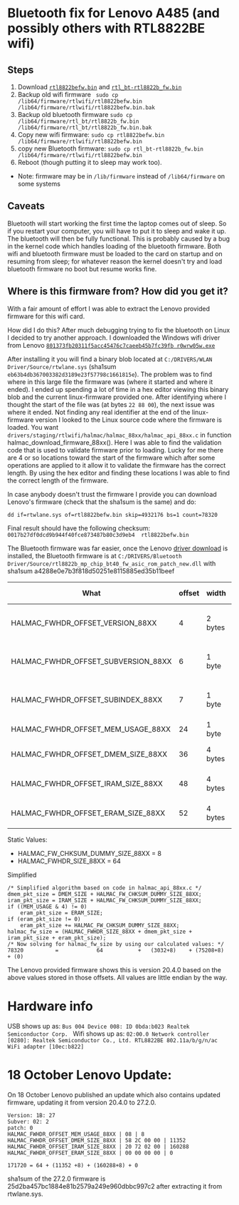 # Bluetooth fix for Lenovo A485 (and possibly others with RTL8822BE wifi)

## Steps

1. Download [`rtl8822befw.bin`](https://github.com/samcv/A485-RTL8822BE-firmware/raw/master/rtl8822befw.bin) and
[`rtl_bt-rtl8822b_fw.bin`](https://github.com/samcv/A485-RTL8822BE-firmware/raw/master/rtl_bt-rtl8822b_fw.bin)
2. Backup old wifi firmware ` sudo cp /lib64/firmware/rtlwifi/rtl8822befw.bin /lib64/firmware/rtlwifi/rtl8822befw.bin.bak`
3. Backup old bluetooth firmware `sudo cp /lib64/firmware/rtl_bt/rtl8822b_fw.bin /lib64/firmware/rtl_bt/rtl8822b_fw.bin.bak`
4. Copy new wifi firmware: `sudo cp rtl8822befw.bin /lib64/firmware/rtlwifi/rtl8822befw.bin`
5. copy new Bluetooth firmware: `sudo cp rtl_bt-rtl8822b_fw.bin /lib64/firmware/rtlwifi/rtl8822befw.bin`
6. Reboot (though putting it to sleep may work too).
* Note: firmware may be in `/lib/firmware` instead of `/lib64/firmware` on some systems

## Caveats
Bluetooth will start working the first time the laptop comes out of sleep. So if you restart your computer, you will
have to put it to sleep and wake it up. The bluetooth will then be fully functional. This is probably caused by a bug in the
kernel code which handles loading of the bluetooth firmware. Both wifi and bluetooth firmware must be loaded to the card
on startup and on resuming from sleep; for whatever reason the kernel doesn't try and load bluetooth firmware no boot but resume works fine.


## Where is this firmware from? How did you get it?

With a fair amount of effort I was able to extract the Lenovo provided firmware
for this wifi card.

How did I do this?
After much debugging trying to fix the bluetooth on Linux I decided to try another approach. I downloaded the Windows wifi driver from Lenovo
[`801373fb20311f5acc45476c7caeeb45b7fc39fb r0wrw05w.exe`](https://support.lenovo.com/us/en/downloads/ds504117)

After installing it you will find a binary blob located at `C:/DRIVERS/WLAN Driver/Source/rtwlane.sys` (sha1sum `eb63b4db367003382d3189e23f57798c1661815e`). The problem was to
find where in this large file the firmware was (where it started and where it ended).
I ended up spending a lot of time in a hex editor viewing this binary blob and the current
linux-firmware provided one. After identifying where I thought the start of the file was (at bytes `22 88 00`),
the next issue was where it ended. Not finding any real identifier at the end of the
linux-firmware version I looked to the Linux source code where the firmware is loaded.
You want `drivers/staging/rtlwifi/halmac/halmac_88xx/halmac_api_88xx.c` in function
halmac_download_firmware_88xx(). Here I was able to find the validation code that is used to validate
firmware prior to loading. Lucky for me there are 4 or so locations toward the start of the firmware
which after some operations are applied to it allow it to validate the firmware has the correct length.
By using the hex editor and finding these locations I was able to find the correct length of the firmware.

In case anybody doesn't trust the firmware I provide you can download Lenovo's firmware (check that the sha1sum is the
same) and do:

```
dd if=rtwlane.sys of=rtl8822befw.bin skip=4932176 bs=1 count=78320
```

Final result should have the following checksum:
`0017b27df0dcd9b944f40fce873487b80c3d9eb4  rtl8822befw.bin`

The Bluetooth firmware was far easier, once the Lenovo [driver download](https://pcsupport.lenovo.com/us/en/products/LAPTOPS-AND-NETBOOKS/THINKPAD-A-SERIES-LAPTOPS/THINKPAD-A485-TYPE-20MU-20MV/downloads/DS504118) is installed, the Bluetooth firmware is at `C:/DRIVERS/Bluetooth Driver/Source/rtl8822b_mp_chip_bt40_fw_asic_rom_patch_new.dll` with sha1sum a4288e0e7b3f818d50251e8115885ed35b11beef

What | offset | width | Description|Hex Data|Value
-----|--------|-------|-------------|-------|------
HALMAC_FWHDR_OFFSET_VERSION_88XX | 4 | 2 bytes | Major firmware version number|14|20
HALMAC_FWHDR_OFFSET_SUBVERSION_88XX | 6 | 1 byte | Minor firmware version number|04|4
HALMAC_FWHDR_OFFSET_SUBINDEX_88XX | 7 | 1 byte | Patch firmware version number|00|0
HALMAC_FWHDR_OFFSET_MEM_USAGE_88XX | 24 | 1 byte || 08 | 8
HALMAC_FWHDR_OFFSET_DMEM_SIZE_88XX | 36 | 4 bytes ||D8 0B 00 |3032
HALMAC_FWHDR_OFFSET_IRAM_SIZE_88XX |48 | 4 bytes| |C8 25 01|75208
HALMAC_FWHDR_OFFSET_ERAM_SIZE_88XX| 52|4 bytes| |00 00 00 | 0

Static Values:
* HALMAC_FW_CHKSUM_DUMMY_SIZE_88XX = 8
* HALMAC_FWHDR_SIZE_88XX = 64

Simplified

```
/* Simplified algorithm based on code in halmac_api_88xx.c */
dmem_pkt_size = DMEM_SIZE + HALMAC_FW_CHKSUM_DUMMY_SIZE_88XX;
iram_pkt_size = IRAM_SIZE + HALMAC_FW_CHKSUM_DUMMY_SIZE_88XX;
if ((MEM_USAGE & 4) != 0)
    eram_pkt_size = ERAM_SIZE;
if (eram_pkt_size != 0)
    eram_pkt_size += HALMAC_FW_CHKSUM_DUMMY_SIZE_88XX;
halmac_fw_size = (HALMAC_FWHDR_SIZE_88XX + dmem_pkt_size + iram_pkt_size + eram_pkt_size);
/* Now solving for halmac_fw_size by using our calculated values: */
78320          =            64           +   (3032+8)    + (75208+8)     + (0)

```

The Lenovo provided firmware shows this is version 20.4.0 based on the above values stored in those offsets. All values
are little endian by the way.

# Hardware info
USB shows up as:
`Bus 004 Device 008: ID 0bda:b023 Realtek Semiconductor Corp. `
Wifi shows up as:
`02:00.0 Network controller [0280]: Realtek Semiconductor Co., Ltd. RTL8822BE 802.11a/b/g/n/ac WiFi adapter [10ec:b822]`


# 18 October Lenovo Update:
On 18 October Lenovo published an update which also contains updated firmware,
updating it from version 20.4.0 to 27.2.0.

```
Version: 1B: 27
Subver: 02: 2
patch: 0
HALMAC_FWHDR_OFFSET_MEM_USAGE_88XX | 08 | 8
HALMAC_FWHDR_OFFSET_DMEM_SIZE_88XX | 58 2C 00 00 | 11352
HALMAC_FWHDR_OFFSET_IRAM_SIZE_88XX | 20 72 02 00 | 160288
HALMAC_FWHDR_OFFSET_ERAM_SIZE_88XX | 00 00 00 00 | 0

171720 = 64 + (11352 +8) + (160288+8) + 0
```


sha1sum of the 27.2.0 firmware is 25d2ba457bc1884e81b2579a249e960dbbc997c2
after extracting it from rtwlane.sys.

